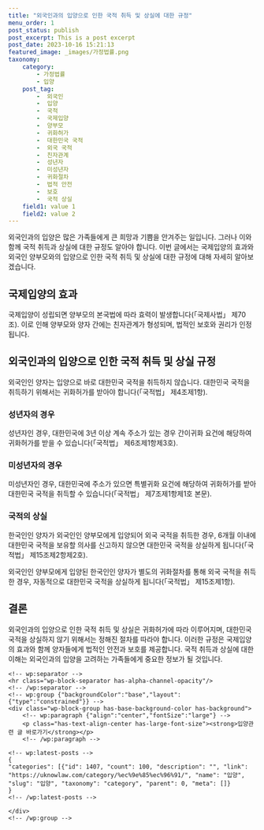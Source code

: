 ```yaml
---
title: "외국인과의 입양으로 인한 국적 취득 및 상실에 대한 규정"
menu_order: 1
post_status: publish
post_excerpt: This is a post excerpt
post_date: 2023-10-16 15:21:13
featured_image: _images/가정법률.png
taxonomy:
    category:
        - 가정법률
        - 입양
    post_tag:
        -  외국인
        -  입양
        -  국적
        -  국제입양
        -  양부모
        -  귀화허가
        -  대한민국 국적
        -  외국 국적
        -  친자관계
        -  성년자
        -  미성년자
        -  귀화절차
        -  법적 안전
        -  보호
        -  국적 상실
    field1: value 1
    field2: value 2
---
```




외국인과의 입양은 많은 가족들에게 큰 희망과 기쁨을 안겨주는 일입니다. 그러나 이와 함께 국적 취득과 상실에 대한 규정도 알아야 합니다. 이번 글에서는 국제입양의 효과와 외국인 양부모와의 입양으로 인한 국적 취득 및 상실에 대한 규정에 대해 자세히 알아보겠습니다.

## 국제입양의 효과
국제입양이 성립되면 양부모의 본국법에 따라 효력이 발생합니다(「국제사법」 제70조). 이로 인해 양부모와 양자 간에는 친자관계가 형성되며, 법적인 보호와 권리가 인정됩니다.

## 외국인과의 입양으로 인한 국적 취득 및 상실 규정
외국인인 양자는 입양으로 바로 대한민국 국적을 취득하지 않습니다. 대한민국 국적을 취득하기 위해서는 귀화허가를 받아야 합니다(「국적법」 제4조제1항).

### 성년자의 경우
성년자인 경우, 대한민국에 3년 이상 계속 주소가 있는 경우 간이귀화 요건에 해당하여 귀화허가를 받을 수 있습니다(「국적법」 제6조제1항제3호).

### 미성년자의 경우
미성년자인 경우, 대한민국에 주소가 있으면 특별귀화 요건에 해당하여 귀화허가를 받아 대한민국 국적을 취득할 수 있습니다(「국적법」 제7조제1항제1호 본문).

### 국적의 상실
한국인인 양자가 외국인인 양부모에게 입양되어 외국 국적을 취득한 경우, 6개월 이내에 대한민국 국적을 보유할 의사를 신고하지 않으면 대한민국 국적을 상실하게 됩니다(「국적법」 제15조제2항제2호).

외국인인 양부모에게 입양된 한국인인 양자가 별도의 귀화절차를 통해 외국 국적을 취득한 경우, 자동적으로 대한민국 국적을 상실하게 됩니다(「국적법」 제15조제1항).

## 결론
외국인과의 입양으로 인한 국적 취득 및 상실은 귀화허가에 따라 이루어지며, 대한민국 국적을 상실하지 않기 위해서는 정해진 절차를 따라야 합니다. 이러한 규정은 국제입양의 효과와 함께 양자들에게 법적인 안전과 보호를 제공합니다. 국적 취득과 상실에 대한 이해는 외국인과의 입양을 고려하는 가족들에게 중요한 정보가 될 것입니다.

    <!-- wp:separator -->
    <hr class="wp-block-separator has-alpha-channel-opacity"/>
    <!-- /wp:separator -->
    <!-- wp:group {"backgroundColor":"base","layout":{"type":"constrained"}} -->
    <div class="wp-block-group has-base-background-color has-background">
        <!-- wp:paragraph {"align":"center","fontSize":"large"} -->
        <p class="has-text-align-center has-large-font-size"><strong>입양관련 글 바로가기</strong></p>
        <!-- /wp:paragraph -->
        
    <!-- wp:latest-posts -->
    {
    "categories": [{"id": 1407, "count": 100, "description": "", "link": "https://uknowlaw.com/category/%ec%9e%85%ec%96%91/", "name": "입양", "slug": "입양", "taxonomy": "category", "parent": 0, "meta": []}
    }
    <!-- /wp:latest-posts -->
    
    </div>
    <!-- /wp:group -->
    